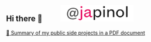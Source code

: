 ## Hi there 👋 &nbsp;&nbsp;&nbsp;&nbsp;&nbsp;&nbsp;&nbsp;&nbsp;&nbsp;<img src="assets/img/logos/logo_japinol.png" width="200"> <br />

[🚀 Summary of my public side projects in a PDF document](https://japinol7.github.io/japinol7/assets/doc/some_side_projects_Joan_Pinol.pdf)
